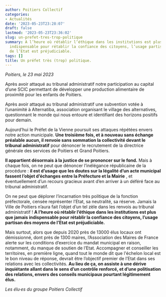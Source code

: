 ```yaml
---
author: Poitiers Collectif
categories:
- Actualités
date: '2023-05-23T23:28:07'
draft: false
lastmod: '2023-05-23T23:36:02'
slug: un-prefet-tres-trop-politique
summary: A l’heure où rétablir l’éthique dans les institutions est plus que jamais
  indispensable pour rétablir la confiance des citoyens, l’usage partisan des moyens
  de l’Etat est préjudiciable.
tags: []
title: Un préfet très (trop) politique.
---
```


_Poitiers, le 23 mai 2023_

Après avoir attaqué au tribunal administratif notre participation au capital d’une SCIC permettant de développer une production alimentaire de proximité pour les enfants de Poitiers.

Après avoir attaqué au tribunal administratif une subvention votée à l’unanimité à Alternatiba, association organisant le village des alternatives, questionnant le monde qui nous entoure et identifiant des horizons positifs pour demain. 

Aujourd’hui le Préfet de la Vienne poursuit ses attaques répétées envers notre action municipale. **Une troisième fois, et à nouveau sans échange préalable aucun, il renvoie sans sommation la collectivité devant le tribunal administratif** pour dénoncer le recrutement de la directrice générale des services de Poitiers et Grand Poitiers. 

**Il appartient désormais à la justice de se prononcer sur le fond.** Mais à chaque fois, on ne peut que dénoncer l’inélégance républicaine de la procédure : **il est d’usage que les doutes sur la légalité d’un acte municipal fassent l’objet d’échanges entre la Préfecture et la Mairie** , et éventuellement d’un recours gracieux avant d’en arriver à un déféré face au tribunal administratif.

On ne peut que déplorer l’incarnation très politique de la fonction préfectorale, censée représenter l’Etat, sa neutralité, sa réserve. Jamais la Ville de Poitiers n’aura fait l’objet d’un tel zèle dans les renvois au tribunal administratif ! **A l’heure où rétablir l’éthique dans les institutions est plus que jamais indispensable pour rétablir la confiance des citoyens, l’usage partisan des moyens de l’Etat est préjudiciable.**

Mais surtout, alors que depuis 2020 près de 13000 élus locaux ont démissionné, dont près de 1300 maires, l’Association des Maires de France alerte sur les conditions d’exercice du mandat municipal en raison, notamment, du manque de soutien de l’Etat. Accompagner et conseiller les territoires, en première ligne, quand tout le monde dit que l'échelon local est le bon niveau de réponse, devrait être l’objectif premier de l’Etat dans ses relations avec les collectivités. **Au lieu de ça, on assiste à une dérive inquiétante allant dans le sens d’un contrôle renforcé, et d’une politisation des relations, envers des conseils municipaux pourtant légitimement élus.**

_Les élu·es du groupe Poitiers Collectif_
